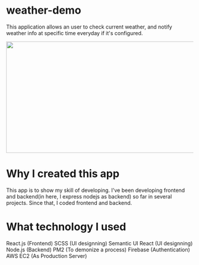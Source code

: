 # weather-demo

This application allows an user to check current weather, and notify weather info at specific time everyday if it's configured.

<img src="https://user-images.githubusercontent.com/55787141/74496560-fa45b000-4f15-11ea-8a29-eca19641cd13.png" width="550" height="300">

# Why I created this app

This app is to show my skill of developing.
I've been developing frontend and backend(in here, I express nodejs as backend) so far in several projects.
Since that, I coded frontend and backend.

# What technology I used

React.js (Frontend)
SCSS (UI designning)
Semantic UI React (UI designning)
Node.js (Backend)
PM2 (To demonize a process)
Firebase (Authentication)
AWS EC2 (As Production Server)
